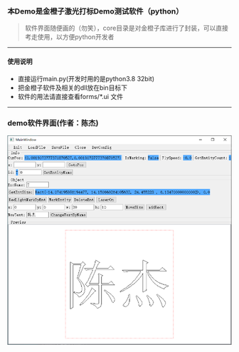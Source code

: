 ### 本Demo是金橙子激光打标Demo测试软件（python）
> 软件界面随便画的（勿笑），core目录是对金橙子库进行了封装，可以直接考走使用，以方便python开发者

---
#### 使用说明
- 直接运行main.py(开发时用的是python3.8 32bit)
- 把金橙子软件及相关的dll放在bin目标下
- 软件的用法请直接查看forms/*.ui 文件

---
### demo软件界面(作者：陈杰)
![1]


[1]: ./pics/ui.png
